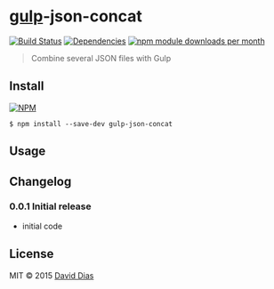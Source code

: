 # [gulp](https://gulpjs.com)-json-concat
[![Build Status](https://travis-ci.org/daviddiasfront/gulp-json-concat.svg?branch=master)](https://travis-ci.org/daviddiasfront/gulp-json-concat)
[![Dependencies](https://david-dm.org/daviddiasfront/gulp-json-concat.png)](https://david-dm.org/daviddiasfront/gulp-json-concat)
[![npm module downloads per month](http://img.shields.io/npm/dm/gulp-json-concat.svg)](https://www.npmjs.org/package/gulp-json-concat)

> Combine several JSON files with Gulp

## Install

[![NPM](https://nodei.co/npm/gulp-json-concat.png?compact=true)](https://www.npmjs.org/package/gulp-json-concat)

```shell
$ npm install --save-dev gulp-json-concat
```

## Usage



## Changelog

### 0.0.1 Initial release
* initial code

## License

MIT © 2015 [David Dias](http://www.david-dias.com)
